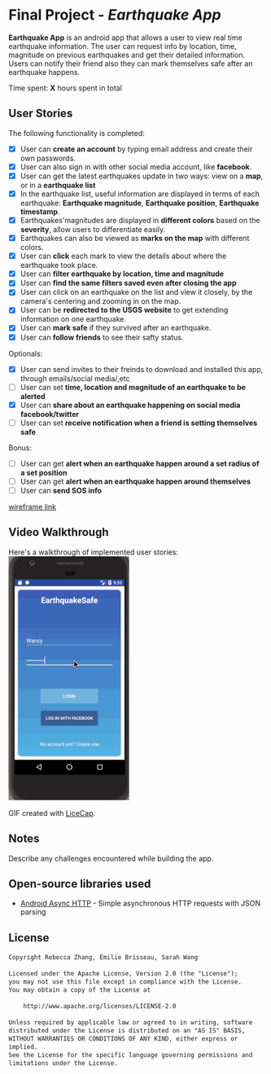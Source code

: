# Final Project - *Earthquake App*

**Earthquake App** is an android app that allows a user to view real time earthquake information. The user can request info by location, time, magnitude on previous earthquakes and get their detailed information. 
Users can notify their friend also they can mark themselves safe after an earthquake happens.

Time spent: **X** hours spent in total

## User Stories

The following functionality is completed:

* [X] User can **create an account** by typing email address and create their own passwords.
* [X] User can also sign in with other social media account, like **facebook**.
* [X] User can get the latest earthquakes update in two ways: view on a **map**, or in a **earthquake list**
* [X] In the earthquake list, useful information are displayed in terms of each earthquake: 
     **Earthquake magnitude**, **Earthquake position**, **Earthquake timestamp**. 
* [X] Earthquakes'magnitudes are displayed in **different colors** based on the **severity**, allow users to differentiate         easily. 
* [X] Earthquakes can also be viewed as **marks on the map** with different colors.
* [X] User can **click** each mark to view the details about where the earthquake took place.
* [X] User can **filter earthquake by location, time and magnitude**
 * [X] User can **find the same filters saved even after closing the app**
* [X] User can click on an earthquake on the list and view it closely, by the camera's centering and zooming in on the map.  
* [X] User can be **redirected to the USGS website** to get extending information on one earthquake. 
* [X] User can **mark safe** if they survived after an earthquake.
* [X] User can **follow friends** to see their safty status.
  
Optionals:
* [X] User can send invites to their freinds to download and installed this app, through emails/social media/,etc
* [ ] User can set **time, location and magnitude of an earthquake to be alerted**
* [X] User can **share about an earthquake happening on social media facebook/twitter**
* [ ] User can set **receive notification when a friend is setting themselves safe**

Bonus:
* [ ] User can get **alert when an earthquake happen around a set radius of a set position**
* [ ] User can get **alert when an earthquake happen around themselves**
* [ ] User can **send SOS info**

[wireframe link](https://www.fluidui.com/editor/live/)

## Video Walkthrough

Here's a walkthrough of implemented user stories:
<img src='milestone3.gif' title='Video Walkthrough' width='' alt='Video Walkthrough' />


GIF created with [LiceCap](http://www.cockos.com/licecap/).

## Notes

Describe any challenges encountered while building the app.

## Open-source libraries used

- [Android Async HTTP](https://github.com/loopj/android-async-http) - Simple asynchronous HTTP requests with JSON parsing

## License

    Copyright Rebecca Zhang, Emilie Brisseau, Sarah Wang

    Licensed under the Apache License, Version 2.0 (the "License");
    you may not use this file except in compliance with the License.
    You may obtain a copy of the License at

        http://www.apache.org/licenses/LICENSE-2.0

    Unless required by applicable law or agreed to in writing, software
    distributed under the License is distributed on an "AS IS" BASIS,
    WITHOUT WARRANTIES OR CONDITIONS OF ANY KIND, either express or implied.
    See the License for the specific language governing permissions and
    limitations under the License.
